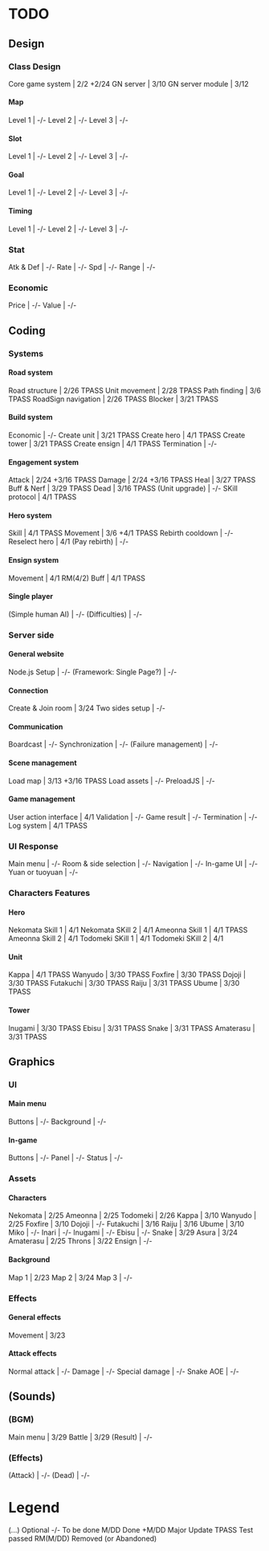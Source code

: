 # TODO

## Design
### Class Design
Core game system							|	2/2		+2/24
GN server									|	3/10
GN server module							|	3/12

#### Map
Level 1										|	-/-
Level 2										|	-/-
Level 3										|	-/-
#### Slot
Level 1										|	-/-
Level 2										|	-/-
Level 3										|	-/-
#### Goal
Level 1										|	-/-
Level 2										|	-/-
Level 3										|	-/-
#### Timing
Level 1										|	-/-
Level 2										|	-/-
Level 3										|	-/-

### Stat
Atk & Def									|	-/-
Rate										|	-/-
Spd											|	-/-
Range										|	-/-

### Economic
Price										|	-/-
Value										|	-/-


## Coding
### Systems
#### Road system
Road structure								|	2/26	TPASS
Unit movement								|	2/28    TPASS
Path finding								|	3/6     TPASS
RoadSign navigation							|	2/26    TPASS
Blocker										|	3/21	TPASS
#### Build system
Economic									|	-/-
Create unit									|	3/21	TPASS
Create hero                                 |   4/1     TPASS
Create tower								|	3/21	TPASS
Create ensign                               |   4/1     TPASS
Termination									|	-/-
#### Engagement system
Attack										|	2/24	+3/16   TPASS
Damage										|	2/24	+3/16   TPASS
Heal                                        |   3/27    TPASS
Buff & Nerf                                 |   3/29    TPASS
Dead										|	3/16    TPASS
(Unit upgrade)								|	-/-
SKill protocol  							|	4/1     TPASS
#### Hero system
Skill										|	4/1     TPASS
Movement									|	3/6     +4/1    TPASS
Rebirth cooldown							|	-/-
Reselect hero								|	4/1
(Pay rebirth)								|	-/-
#### Ensign system
Movement									|	4/1     RM(4/2)
Buff                                        |   4/1     TPASS
#### Single player
(Simple human AI)							|	-/-
(Difficulties)								|	-/-

### Server side
#### General website
Node.js Setup								|	-/-
(Framework: Single Page?)					|	-/-
#### Connection
Create & Join room							|	3/24
Two sides setup								|	-/-
#### Communication
Boardcast									|	-/-
Synchronization								|	-/-
(Failure management)						|	-/-
#### Scene management
Load map									|	3/13	+3/16	TPASS
Load assets									|	-/-
PreloadJS									|	-/-
#### Game management
User action interface						|	4/1
Validation									|	-/-
Game result									|	-/-
Termination									|	-/-
Log system                                  |   4/1     TPASS

### UI Response
Main menu									|	-/-
Room & side selection						|	-/-
Navigation									|	-/-
In-game UI									|	-/-
Yuan or tuoyuan                             |   -/-

### Characters Features
#### Hero
Nekomata Skill 1							|	4/1
Nekomata SKill 2							|	4/1
Ameonna Skill 1								|	4/1     TPASS
Ameonna Skill 2								|	4/1
Todomeki SKill 1							|	4/1
Todomeki SKill 2							|	4/1
#### Unit
Kappa										|	4/1     TPASS
Wanyudo										|	3/30    TPASS
Foxfire										|	3/30    TPASS
Dojoji										|	3/30    TPASS
Futakuchi									|	3/30    TPASS
Raiju										|	3/31    TPASS
Ubume										|	3/30    TPASS
#### Tower
Inugami										|	3/30    TPASS
Ebisu										|	3/31    TPASS
Snake										|	3/31    TPASS
Amaterasu									|	3/31    TPASS


## Graphics
### UI
#### Main menu
Buttons										|	-/-
Background									|	-/-
#### In-game
Buttons										|	-/-
Panel										|	-/-
Status										|	-/-

### Assets
#### Characters
Nekomata									|	2/25
Ameonna										|	2/25
Todomeki									|	2/26
Kappa										|	3/10
Wanyudo										|	2/25
Foxfire										|	3/10
Dojoji										|	-/-
Futakuchi									|	3/16
Raiju										|	3/16
Ubume										|	3/10
Miko										|	-/-
Inari										|	-/-
Inugami										|	-/-
Ebisu										|	-/-
Snake										|	3/29
Asura										|	3/24
Amaterasu									|	2/25
Throns                                      |   3/22
Ensign                                      |   -/-
#### Background
Map 1										|	2/23
Map 2										|	3/24
Map 3										|	-/-

### Effects
#### General effects
Movement                                    |   3/23
#### Attack effects
Normal attack                               |   -/-
Damage                                      |   -/-
Special damage                              |   -/-
Snake AOE                                   |   -/-

## (Sounds)
### (BGM)
Main menu									|	3/29
Battle										|	3/29
(Result)									|	-/-
### (Effects)
(Attack)									|	-/-
(Dead)										|	-/-

# Legend
(...)				Optional
-/-					To be done
M/DD				Done
+M/DD				Major Update
TPASS				Test passed
RM(M/DD)			Removed (or Abandoned)